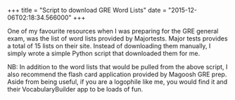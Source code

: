 +++
title = "Script to download GRE Word Lists"
date = "2015-12-06T02:18:34.566000"
+++

One of my favourite resources when I was preparing for the GRE general exam, was the list of word lists provided by Majortests. Major tests provides a total of 15 lists on their site. Instead of downloading them manually, I simply wrote a simple Python script that downloaded them for me.

<script src="https://gist.github.com/InzamamRahaman/c436dd82597d851921cb.js"></script>

NB: In addition to the word lists that would be pulled from the above script, I also recommend the flash card application provided by Magoosh GRE prep. Aside from being useful, if you are a logophile like me, you would find it and their VocabularyBuilder app to be loads of fun.